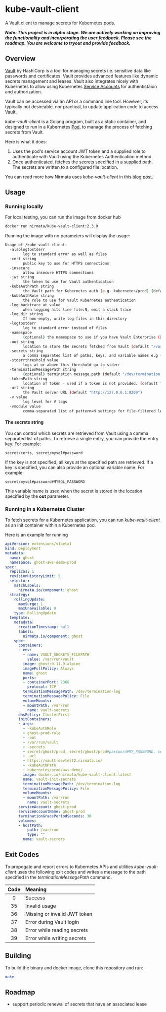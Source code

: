 # kube-vault-client

A Vault client to manage secrets for Kubernetes pods.

***Note: This project is in alpha stage. We are actively working on improving the functionality and incorporating the user feedback. Please see the roadmap. You are welcome to tryout and provide feedback.***

## Overview

[Vault](https://www.vaultproject.io/) by HashiCorp is a tool for managing secrets i.e. sensitive data like passwords and certificates. Vault provides advanced features like dynamic secrets management and leases. 
Vault also integrates nicely with Kubernetes to allow using Kubernetes [Service Accounts](https://kubernetes.io/docs/reference/access-authn-authz/service-accounts-admin/) for authentictaion and authorization. 

Vault can be accessed via an API or a command line tool. However, its typically not desireable, nor 
practical, to update application code to access Vault. 

*kube-vault-client* is a Golang program, built as a static container, and designed to run in a Kubernetes [Pod](https://kubernetes.io/docs/concepts/workloads/pods/pod-overview/), to manage the process of fetching secrets from Vault. 

Here is what it does:
1. Uses the pod's service account JWT token and a supplied role to authenticate with Vault using the Kubernetes Authentication method.
2. Once authenticated, fetches the secrets specified in a supplied path. The secrets are written to a configured file location.

You can read more how Nirmata uses *kube-vault-client* in this [blog post](https://www.nirmata.com/2018/12/19/managing-kubernetes-secrets-with-hashicorp-vault-and-nirmata/).


## Usage

### Running locally

For local testing, you can run the image from docker hub

````bash
docker run nirmata/kube-vault-client:2.3.0
````

Running the image with no parameters will display the usage:

````bash
Usage of /kube-vault-client:
  -alsologtostderr
        log to standard error as well as files
  -cert string
        public key to use for HTTPS connections
  -insecure
        allow insecure HTTPS connections
  -jwt string
        the token to use for Vault authentication
  -kubeAuthPath string
        the Vault path for Kubernetes auth (e.g. kubernetes/prod) (default "kubernetes")
  -kubeAuthRole string
        the role to use for Vault Kubernetes authentication
  -log_backtrace_at value
        when logging hits line file:N, emit a stack trace
  -log_dir string
        If non-empty, write log files in this directory
  -logtostderr
        log to standard error instead of files
  -namespace
        (optional) the namespace to use if you have Vault Enterprise (X-Vault-Namespace)
  -out string
        location to store the secrets fetched from Vault (default "/var/run/secrets/vault")
  -secrets string
        a comma separated list of paths, keys, and variable names e.g (/secret/s1#k1#name, /secret/s1#k2#name, /secret/s2#k5#name
  -stderrthreshold value
        logs at or above this threshold go to stderr
  -terminationMessagePath string
        (optional) termination message path (default "/dev/termination-log")
  -tokenPath string
        location of token - used if a token is not provided. (default "/var/run/secrets/kubernetes.io/serviceaccount/token")
  -url string
        the Vault server URL (default "http://127.0.0.1:8200")
  -v value
        log level for V logs
  -vmodule value
        comma-separated list of pattern=N settings for file-filtered logging
````

#### The secrets string

You can control which secrets are retrieved from Vault using a comma separated list of paths. To retrieve a single entry, you can provide the entry key. For example:

````
secret/certs, secret/mysql#password
````

If the key is not specified, all keys at the specified path are retrieved. If a key is specified, you can also provide an optional variable name. For example:

````
secret/mysql#password#MYSQL_PASSWORD
````

This variable name is used when the secret is stored in the location specified by the **out** parameter. 

### Running in a Kubernetes Cluster

To fetch secrets for a Kubernetes application, you can run *kube-vault-client* as an init container within a Kubernetes pod.

Here is an example for running 

````yaml
apiVersion: extensions/v1beta1
kind: Deployment
metadata:
  name: ghost
  namespace: ghost-aws-demo-prod
spec:
  replicas: 1
  revisionHistoryLimit: 5
  selector:
    matchLabels:
      nirmata.io/component: ghost
  strategy:
    rollingUpdate:
      maxSurge: 1
      maxUnavailable: 0
    type: RollingUpdate
  template:
    metadata:
      creationTimestamp: null
      labels:
        nirmata.io/component: ghost
    spec:
      containers:
      - env:
        - name: VAULT_SECRETS_FILEPATH
          value: /var/run/vault
        image: ghost:0.11.9-alpine
        imagePullPolicy: Always
        name: ghost
        ports:
        - containerPort: 2368
          protocol: TCP
        terminationMessagePath: /dev/termination-log
        terminationMessagePolicy: File
        volumeMounts:
        - mountPath: /var/run
          name: vault-secrets
      dnsPolicy: ClusterFirst
      initContainers:
      - args:
        - -kubeAuthRole
        - ghost-prod-role
        - -out
        - /var/run/vault
        - -secrets
        - secret/ghost/prod, secret/ghost/prod#password#MY_PASSWORD, secret/ghost/prod#token#MY_TOKEN
        - -url
        - https://vault-devtest2.nirmata.io/
        - -kubeAuthPath
        - kubernetes/prod/aws-demo/
        image: docker.io/nirmata/kube-vault-client:latest
        name: vault-init-secrets
        terminationMessagePath: /dev/termination-log
        terminationMessagePolicy: File
        volumeMounts:
        - mountPath: /var/run
          name: vault-secrets
      serviceAccount: ghost-prod
      serviceAccountName: ghost-prod
      terminationGracePeriodSeconds: 30
      volumes:
      - hostPath:
          path: /var/run
          type: ""
        name: vault-secrets
````

## Exit Codes

To propogate and report errors to Kubernetes APIs and utilities *kube-vault-client* uses the following exit codes and writes a message to the path specified in the *terminationMessagePath* command.

| Code  | Meaning                      |
| :---: | :---                         |
| 0     | Success                      |
| 35    | Invalid usage                |
| 36    | Missing or invalid JWT token |
| 37    | Error during Vault login     |
| 38    | Error while reading secrets  |
| 39    | Error while writing secrets  |


## Building

To build the binary and docker image, clone this repository and run:

````bash
make 
````

## Roadmap

- support periodic renewal of secrets that have an associated lease



